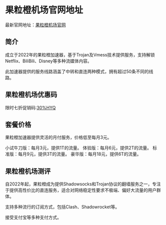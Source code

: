 # 果粒橙机场官网地址

最新官网地址：[果粒橙机场官网](https://guolicheng.cc/index.php#/register?code=UAdoEiJF)

## 简介
成立于2022年的果粒橙加速器，基于Trojan及Vmess技术提供服务，支持解锁Netflix、BiliBili、Disney等多种流媒体内容。

此加速器提供的服务线路涵盖了中转和直连两种模式，拥有超过50条不同的线路。


## 果粒橙机场优惠码

限时七折促销码:[30%HYQ](https://guolicheng.cc/index.php#/register?code=UAdoEiJF)


## 套餐价格
果粒橙加速器提供灵活的月付服务，价格低至每月3元。

小试牛刀版：每月3元，提供1T的流量。
体验版：每月6元，提供2T的流量。
标准版：每月9元，提供3T的流量。
豪华版：每月18元，提供6T的流量。

## 果粒橙机场测评

自2022年起，果粒橙成为提供Shadowsocks和Trojan协议的翻墙服务之一，专注于提供高性价比的直连服务，适合对网络稳定性要求不极端、偏好大流量的用户群体。

支持多种流行的订阅方式，包括Clash、Shadowrocket等。

接受支付宝等多种支付方式。

